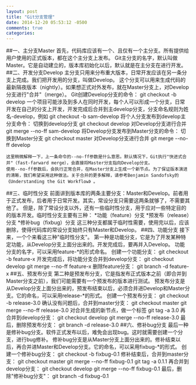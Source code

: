 ```yaml
---
layout: post
title: "Git分支管理"
date: 2014-12-20 05:53:12 -0500
comments: true
categories: 
---
```

##一、主分支Master
	首先，代码库应该有一个、且仅有一个主分支。所有提供给用户使用的正式版本，都在这个主分支上发布。
	Git主分支的名字，默认叫做Master。它是自动建立的，版本库初始化以后，默认就是在主分支在进行开发。
##二、开发分支Develop
	主分支只用来分布重大版本，日常开发应该在另一条分支上完成。我们把开发用的分支，叫做Develop。 
	这个分支可以用来生成代码的最新隔夜版本（nightly）。如果想正式对外发布，就在Master分支上，对Develop分支进行"合并"（merge）。
	Git创建Develop分支的命令：
	git checkout -b develop
	一个项目可能涉及到多人在同时开发，每个人可以形成一个分支，日常开发在自己的分支上开发，开发完成后合并到主develop分支，分支命名规则为姓名-develop，例如
	git checkout -b sam-develop
	将个人分支发布到develop主分支命令：
	切换到develop分支
	git checkout develop
	对Develop分支进行合并
	git merge --no-ff sam-develop
	将Develop分支发布到Master分支的命令：
	切换到Master分支
	git checkout master
	对Develop分支进行合并
	git merge --no-ff develop
	
	这里稍微解释一下，上一条命令的--no-ff参数是什么意思。默认情况下，Git执行"快进式合并"（fast-farward merge），会直接将Master分支指向Develop分支。
	使用--no-ff参数后，会执行正常合并，在Master分支上生成一个新节点。为了保证版本演进的清晰，我们希望采用这种做法。关于合并的更多解释，请参考Benjamin Sandofsky的《Understanding the Git Workflow》 。
##三、临时性分支
	前面讲到版本库的两条主要分支：Master和Develop。前者用于正式发布，后者用于日常开发。其实，常设分支只需要这两条就够了，不需要其他了。
	但是，除了常设分支以外，还有一些临时性分支，用于应对一些特定目的的版本开发。临时性分支主要有三种：
	*功能（feature）分支
	*预发布（release）分支
	*修补bug（fixbug）分支
	这三种分支都属于临时性需要，使用完以后，应该删除，使得代码库的常设分支始终只有Master和Develop。
##四、功能分支
	接下来，一个个来看这三种"临时性分支"。
	第一种是功能分支，它是为了开发某种特定功能，从Develop分支上面分出来的。开发完成后，要再并入Develop。
	功能分支的名字，可以采用feature-*的形式命名。
	创建一个功能分支：
	git checkout -b feature-x
	开发完成后，将功能分支合并到develop分支：
	git checkout develop
	git merge --no-ff feature-x
	删除feature分支：
	git branch -d feature-x
##五、预发布分支
	第二种是预发布分支，它是指发布正式版本之前（即合并到Master分支之前），我们可能需要有一个预发布的版本进行测试。
	预发布分支是从Develop分支上面分出来的，预发布结束以后，必须合并进Develop和Master分支。它的命名，可以采用release-*的形式。
	创建一个预发布分支：
	git checkout -b release-3.0
	确认没有问题后，合并到master分支：
	git checkout master
	git merge --no-ff release-3.0
	对合并生成的新节点，做一个标签
	git tag -a 3.0
	再合并到develop分支：
	git checkout develop
	git merge --no-ff release-3.0
	最后，删除预发布分支：
	git branch -d release-3.0
##六、修补bug分支
	最后一种是修补bug分支。软件正式发布以后，难免会出现bug。这时就需要创建一个分支，进行bug修补。
	修补bug分支是从Master分支上面分出来的。修补结束以后，再合并进Master和Develop分支。它的命名，可以采用fixbug-*的形式。
	创建一个修补bug分支：
	git checkout -b fixbug-0.1
	修补结束后，合并到master分支：
	git checkout master
	git merge --no-ff fixbug-0.1
	git tag -a 0.1.1
	再合并到develop分支：
	git checkout develop
	git merge --no-ff fixbug-0.1
	最后，删除"修补bug分支"：
	git branch -d fixbug-0.1